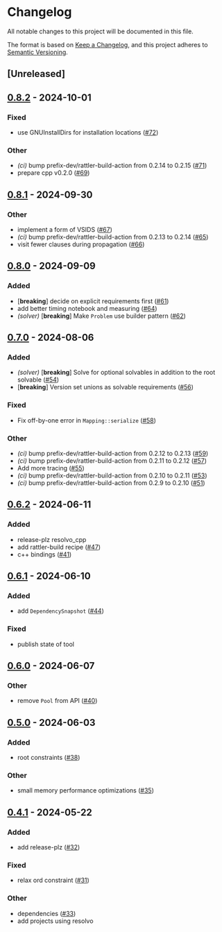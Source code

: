 # Changelog
All notable changes to this project will be documented in this file.

The format is based on [Keep a Changelog](https://keepachangelog.com/en/1.0.0/),
and this project adheres to [Semantic Versioning](https://semver.org/spec/v2.0.0.html).

## [Unreleased]

## [0.8.2](https://github.com/mamba-org/resolvo/compare/resolvo-v0.8.1...resolvo-v0.8.2) - 2024-10-01

### Fixed

- use GNUInstallDirs for installation locations ([#72](https://github.com/mamba-org/resolvo/pull/72))

### Other

- *(ci)* bump prefix-dev/rattler-build-action from 0.2.14 to 0.2.15 ([#71](https://github.com/mamba-org/resolvo/pull/71))
- prepare cpp v0.2.0 ([#69](https://github.com/mamba-org/resolvo/pull/69))

## [0.8.1](https://github.com/mamba-org/resolvo/compare/resolvo-v0.8.0...resolvo-v0.8.1) - 2024-09-30

### Other

- implement a form of VSIDS ([#67](https://github.com/mamba-org/resolvo/pull/67))
- *(ci)* bump prefix-dev/rattler-build-action from 0.2.13 to 0.2.14 ([#65](https://github.com/mamba-org/resolvo/pull/65))
- visit fewer clauses during propagation ([#66](https://github.com/mamba-org/resolvo/pull/66))

## [0.8.0](https://github.com/mamba-org/resolvo/compare/resolvo-v0.7.0...resolvo-v0.8.0) - 2024-09-09

### Added

- [**breaking**] decide on explicit requirements first ([#61](https://github.com/mamba-org/resolvo/pull/61))
- add better timing notebook and measuring ([#64](https://github.com/mamba-org/resolvo/pull/64))
- *(solver)* [**breaking**] Make `Problem` use builder pattern ([#62](https://github.com/mamba-org/resolvo/pull/62))

## [0.7.0](https://github.com/mamba-org/resolvo/compare/resolvo-v0.6.2...resolvo-v0.7.0) - 2024-08-06

### Added
- *(solver)* [**breaking**] Solve for optional solvables in addition to the root solvable ([#54](https://github.com/mamba-org/resolvo/pull/54))
- [**breaking**] Version set unions as solvable requirements ([#56](https://github.com/mamba-org/resolvo/pull/56))

### Fixed
- Fix off-by-one error in `Mapping::serialize` ([#58](https://github.com/mamba-org/resolvo/pull/58))

### Other
- *(ci)* bump prefix-dev/rattler-build-action from 0.2.12 to 0.2.13 ([#59](https://github.com/mamba-org/resolvo/pull/59))
- *(ci)* bump prefix-dev/rattler-build-action from 0.2.11 to 0.2.12 ([#57](https://github.com/mamba-org/resolvo/pull/57))
- Add more tracing ([#55](https://github.com/mamba-org/resolvo/pull/55))
- *(ci)* bump prefix-dev/rattler-build-action from 0.2.10 to 0.2.11 ([#53](https://github.com/mamba-org/resolvo/pull/53))
- *(ci)* bump prefix-dev/rattler-build-action from 0.2.9 to 0.2.10 ([#51](https://github.com/mamba-org/resolvo/pull/51))

## [0.6.2](https://github.com/mamba-org/resolvo/compare/resolvo-v0.6.1...resolvo-v0.6.2) - 2024-06-11

### Added
- release-plz resolvo_cpp
- add rattler-build recipe ([#47](https://github.com/mamba-org/resolvo/pull/47))
- c++ bindings ([#41](https://github.com/mamba-org/resolvo/pull/41))

## [0.6.1](https://github.com/mamba-org/resolvo/compare/resolvo-v0.6.0...resolvo-v0.6.1) - 2024-06-10

### Added
- add `DependencySnapshot` ([#44](https://github.com/mamba-org/resolvo/pull/44))

### Fixed
- publish state of tool

## [0.6.0](https://github.com/mamba-org/resolvo/compare/v0.5.0...v0.6.0) - 2024-06-07

### Other
- remove `Pool` from API ([#40](https://github.com/mamba-org/resolvo/pull/40))

## [0.5.0](https://github.com/mamba-org/resolvo/compare/v0.4.1...v0.5.0) - 2024-06-03

### Added
- root constraints ([#38](https://github.com/mamba-org/resolvo/pull/38))

### Other
- small memory performance optimizations ([#35](https://github.com/mamba-org/resolvo/pull/35))

## [0.4.1](https://github.com/mamba-org/resolvo/compare/v0.4.0...v0.4.1) - 2024-05-22

### Added
- add release-plz ([#32](https://github.com/mamba-org/resolvo/pull/32))

### Fixed
- relax ord constraint ([#31](https://github.com/mamba-org/resolvo/pull/31))

### Other
- dependencies ([#33](https://github.com/mamba-org/resolvo/pull/33))
- add projects using resolvo
